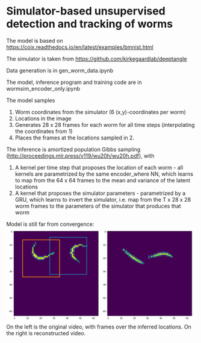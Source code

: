 # Simulator-based unsupervised detection and tracking of worms

The model is based on https://coix.readthedocs.io/en/latest/examples/bmnist.html

The simulator is taken from https://github.com/kirkegaardlab/deeptangle

Data generation is in gen_worm_data.ipynb

The model, inference program and training code are in wormsim_encoder_only.ipynb


The model samples 
1. Worm coordinates from the simulator (6 (x,y)-coordinates per worm)
2. Locations in the image
3. Generates 28 x 28 frames for each worm for all time steps (interpolating the coordinates from 1)
4. Places the frames at the locations sampled in 2.

The inference is amortized population Gibbs sampling (http://proceedings.mlr.press/v119/wu20h/wu20h.pdf), with
1. A kernel per time step that proposes the location of each worm - all kernels are parametrized by the same encoder_where NN, which learns to map from the 64 x 64 frames to the mean and variance of the latent locations
2. A kernel that proposes the simulator parameters - parametrized by a GRU, which learns to invert the simulator, i.e. map from the T x 28 x 28 worm frames to the parameters of the simulator that produces that worm

Model is still far from convergence:
![](https://github.com/deoxyribose/wormsim/blob/main/worms.gif)
On the left is the original video, with frames over the inferred locations.
On the right is reconstructed video.
